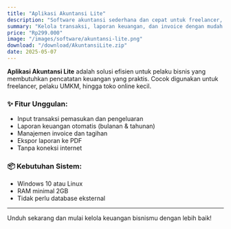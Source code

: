```yaml
---
title: "Aplikasi Akuntansi Lite"
description: "Software akuntansi sederhana dan cepat untuk freelancer, UKM, atau bisnis kecil."
summary: "Kelola transaksi, laporan keuangan, dan invoice dengan mudah. Ringan dan tanpa instalasi rumit."
price: "Rp299.000"
image: "/images/software/akuntansi-lite.png"
download: "/download/AkuntansiLite.zip"
date: 2025-05-07
---
```


**Aplikasi Akuntansi Lite** adalah solusi efisien untuk pelaku bisnis yang membutuhkan pencatatan keuangan yang praktis. Cocok digunakan untuk freelancer, pelaku UMKM, hingga toko online kecil.

### ✨ Fitur Unggulan:

- Input transaksi pemasukan dan pengeluaran
- Laporan keuangan otomatis (bulanan & tahunan)
- Manajemen invoice dan tagihan
- Ekspor laporan ke PDF
- Tanpa koneksi internet

### 📦 Kebutuhan Sistem:

- Windows 10 atau Linux
- RAM minimal 2GB
- Tidak perlu database eksternal

---

Unduh sekarang dan mulai kelola keuangan bisnismu dengan lebih baik!
